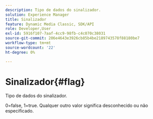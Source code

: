 ```yaml
---
description: Tipo de dados do sinalizador.
solution: Experience Manager
title: Sinalizador
feature: Dynamic Media Classic, SDK/API
role: Developer,User
exl-id: 5916f107-7aaf-4cc9-98fb-c4c070c38031
source-git-commit: 206e4643e3926cb85b4be2189743578f88180be7
workflow-type: tm+mt
source-wordcount: '22'
ht-degree: 0%

---
```


# Sinalizador{#flag}

Tipo de dados do sinalizador.

0=false, 1=true. Qualquer outro valor significa desconhecido ou não especificado.
